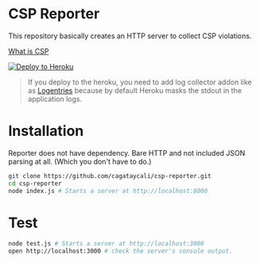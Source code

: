 # CSP Reporter

This repository basically creates an HTTP server to collect CSP violations.

[What is CSP](https://developer.mozilla.org/en-US/docs/Web/HTTP/CSP)

[![Deploy to Heroku](https://www.herokucdn.com/deploy/button.svg)](https://heroku.com/deploy?template=https://github.com/cagataycali/csp-reporter.git)

> If you deploy to the heroku, you need to add log collector addon like as [Logentries](https://elements.heroku.com/addons/logentries) because by default Heroku masks the stdout in the application logs.

# Installation

Reporter does not have dependency.
Bare HTTP and not included JSON parsing at all. (Which you don't have to do.)

```bash
git clone https://github.com/cagataycali/csp-reporter.git
cd csp-reporter
node index.js # Starts a server at http://localhost:8000
```

# Test

```bash
node test.js # Starts a server at http://localhost:3000
open http://localhost:3000 # check the server's console output.
```